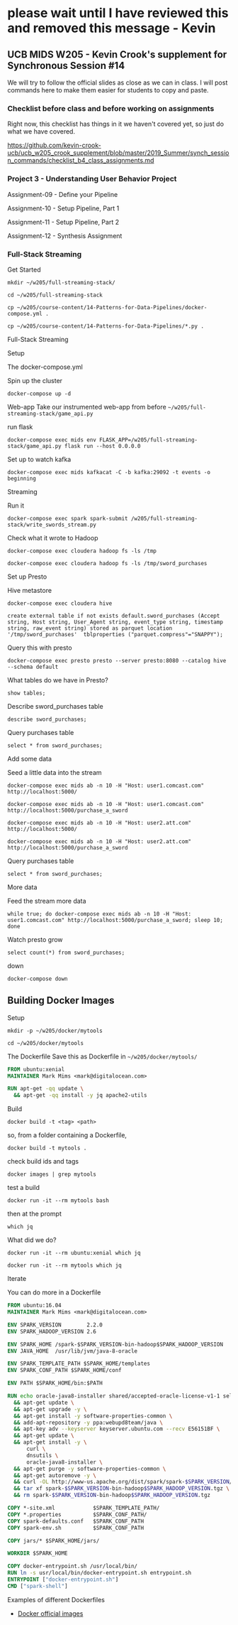 # please wait until I have reviewed this and removed this message - Kevin

## UCB MIDS W205 - Kevin Crook's supplement for Synchronous Session #14

We will try to follow the official slides as close as we can in class.  I will post commands here to make them easier for students to copy and paste.

### Checklist before class and before working on assignments

Right now, this checklist has things in it we haven't covered yet, so just do what we have covered.

https://github.com/kevin-crook-ucb/ucb_w205_crook_supplement/blob/master/2019_Summer/synch_session_commands/checklist_b4_class_assignments.md

### Project 3 - Understanding User Behavior Project

Assignment-09 - Define your Pipeline

Assignment-10 - Setup Pipeline, Part 1

Assignment-11 - Setup Pipeline, Part 2

Assignment-12 - Synthesis Assignment

### Full-Stack Streaming

Get Started
```
mkdir ~/w205/full-streaming-stack/

cd ~/w205/full-streaming-stack

cp ~/w205/course-content/14-Patterns-for-Data-Pipelines/docker-compose.yml .

cp ~/w205/course-content/14-Patterns-for-Data-Pipelines/*.py .
```

Full-Stack Streaming

Setup

The docker-compose.yml

Spin up the cluster
```
docker-compose up -d
```

Web-app
Take our instrumented web-app from before ```~/w205/full-streaming-stack/game_api.py```

run flask
```
docker-compose exec mids env FLASK_APP=/w205/full-streaming-stack/game_api.py flask run --host 0.0.0.0
```

Set up to watch kafka
```
docker-compose exec mids kafkacat -C -b kafka:29092 -t events -o beginning
```

Streaming

Run it
```
docker-compose exec spark spark-submit /w205/full-streaming-stack/write_swords_stream.py
```

Check what it wrote to Hadoop
```
docker-compose exec cloudera hadoop fs -ls /tmp

docker-compose exec cloudera hadoop fs -ls /tmp/sword_purchases
```

Set up Presto

Hive metastore
```
docker-compose exec cloudera hive
```

```
create external table if not exists default.sword_purchases (Accept string, Host string, User_Agent string, event_type string, timestamp string, raw_event string) stored as parquet location '/tmp/sword_purchases'  tblproperties ("parquet.compress"="SNAPPY");
```

Query this with presto
```
docker-compose exec presto presto --server presto:8080 --catalog hive --schema default
```

What tables do we have in Presto?
```
show tables;
```

Describe sword_purchases table
```
describe sword_purchases;
```

Query purchases table
```
select * from sword_purchases;
```

Add some data

Seed a little data into the stream
```
docker-compose exec mids ab -n 10 -H "Host: user1.comcast.com" http://localhost:5000/

docker-compose exec mids ab -n 10 -H "Host: user1.comcast.com" http://localhost:5000/purchase_a_sword

docker-compose exec mids ab -n 10 -H "Host: user2.att.com" http://localhost:5000/

docker-compose exec mids ab -n 10 -H "Host: user2.att.com" http://localhost:5000/purchase_a_sword
```

Query purchases table
```
select * from sword_purchases;
```

More data

Feed the stream more data
```
while true; do docker-compose exec mids ab -n 10 -H "Host: user1.comcast.com" http://localhost:5000/purchase_a_sword; sleep 10; done
```

Watch presto grow
```
select count(*) from sword_purchases;
```

down
```
docker-compose down
```

## Building Docker Images

Setup
```
mkdir -p ~/w205/docker/mytools

cd ~/w205/docker/mytools
```

The Dockerfile
Save this as Dockerfile in ```~/w205/docker/mytools/```
```Dockerfile
FROM ubuntu:xenial
MAINTAINER Mark Mims <mark@digitalocean.com>

RUN apt-get -qq update \
  && apt-get -qq install -y jq apache2-utils
```

Build
```
docker build -t <tag> <path>
```

so, from a folder containing a Dockerfile,
```
docker build -t mytools .
```

check build ids and tags
```
docker images | grep mytools
```

test a build
```
docker run -it --rm mytools bash
```

then at the prompt
```
which jq
```

What did we do?
```
docker run -it --rm ubuntu:xenial which jq

docker run -it --rm mytools which jq
```

Iterate

You can do more in a Dockerfile
```Dockerfile
FROM ubuntu:16.04
MAINTAINER Mark Mims <mark@digitalocean.com>

ENV SPARK_VERSION        2.2.0
ENV SPARK_HADOOP_VERSION 2.6

ENV SPARK_HOME /spark-$SPARK_VERSION-bin-hadoop$SPARK_HADOOP_VERSION
ENV JAVA_HOME  /usr/lib/jvm/java-8-oracle

ENV SPARK_TEMPLATE_PATH $SPARK_HOME/templates
ENV SPARK_CONF_PATH $SPARK_HOME/conf

ENV PATH $SPARK_HOME/bin:$PATH

RUN echo oracle-java8-installer shared/accepted-oracle-license-v1-1 select true | debconf-set-selections \
  && apt-get update \
  && apt-get upgrade -y \
  && apt-get install -y software-properties-common \
  && add-apt-repository -y ppa:webupd8team/java \
  && apt-key adv --keyserver keyserver.ubuntu.com --recv E56151BF \
  && apt-get update \
  && apt-get install -y \
      curl \
      dnsutils \
      oracle-java8-installer \
  && apt-get purge -y software-properties-common \
  && apt-get autoremove -y \
  && curl -OL http://www-us.apache.org/dist/spark/spark-$SPARK_VERSION/spark-$SPARK_VERSION-bin-hadoop$SPARK_HADOOP_VERSION.tgz \
  && tar xf spark-$SPARK_VERSION-bin-hadoop$SPARK_HADOOP_VERSION.tgz \
  && rm spark-$SPARK_VERSION-bin-hadoop$SPARK_HADOOP_VERSION.tgz

COPY *-site.xml            $SPARK_TEMPLATE_PATH/
COPY *.properties          $SPARK_CONF_PATH/
COPY spark-defaults.conf   $SPARK_CONF_PATH
COPY spark-env.sh          $SPARK_CONF_PATH

COPY jars/* $SPARK_HOME/jars/

WORKDIR $SPARK_HOME

COPY docker-entrypoint.sh /usr/local/bin/
RUN ln -s usr/local/bin/docker-entrypoint.sh entrypoint.sh
ENTRYPOINT ["docker-entrypoint.sh"]
CMD ["spark-shell"]
```

Examples of different Dockerfiles

- [Docker official images](https://github.com/docker-library/)
